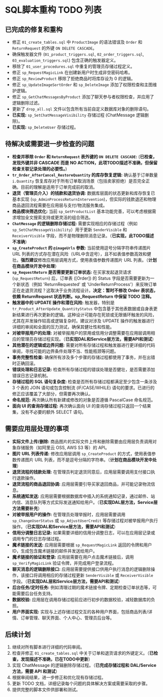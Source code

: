 # SQL脚本重构 TODO 列表

## 已完成的修复和重构

-   修正 `01_create_tables.sql` 中 `ProductImage` 的语法错误及 `Order` 和 `ReturnRequest` 的外键 `ON DELETE CASCADE`。
-   确保触发器文件 (`01_product_triggers.sql`, `02_order_triggers.sql`, `03_evaluation_triggers.sql`) 包含正确的触发器定义。
-   移除了 `01_user_procedures.sql` 中重复的管理员存储过程定义。
-   修正 `sp_RequestMagicLink` 在创建新用户时生成非空密码哈希。
-   修正 `sp_ReviewProduct` 移除了拒绝商品时将库存设为 0 的逻辑。
-   修正 `sp_UpdateImageSortOrder` 和 `sp_DeleteImage` 添加了权限检查和主图维护逻辑。
-   修正 `sp_GetChatMessagesByProduct` 添加了聊天参与者权限检查，并应用了逻辑删除过滤。
-   更新了 `drop_all.sql` 文件以包含所有当前自定义数据库对象的删除语句。
-   **已实现:** `sp_SetChatMessageVisibility` 存储过程 (ChatMessage 逻辑删除)。
-   **已实现:** `sp_DeleteUser` 存储过程。

## 待解决或需要进一步检查的问题

-   **检查并移除 `Order` 和 `ReturnRequest` 表外键的 `ON DELETE CASCADE`:** (**已检查，发现外键并非 CASCADE 而是 NO ACTION，此项TODO描述不准确，但保留检查关联记录处理的必要性。**)
-   **`tr_Order_AfterCancel_RestoreQuantity` 的库存恢复逻辑:** 确认基于订单数量 `i.Quantity` 恢复库存对于所有订单取消场景（包括卖家拒绝）是否完全正确。目前的理解是适用于订单完成前的取消。
-   **退货（管理员介入）的钱款和退货协调:** 数据库层面的状态更新和库存恢复已基本实现 (`sp_AdminProcessReturnIntervention`)，但实际的钱款退还和物理商品退回流程需要在应用层与支付/物流服务集成。
-   **商品模块筛选优化:** 当前 `sp_GetProductList` 基本功能完善，可以考虑根据需求增加全文搜索支持或更灵活的组合筛选。
-   **`ChatMessage` 的逻辑删除存储过程:** 需要实现相应的存储过程（例如 `sp_SetChatMessageVisibility`）用于更新 `SenderVisible` 和 `ReceiverVisible` 字段，而不是物理删除消息记录。（**已实现，此TODO描述不准确**）
-   **`sp_CreateProduct` 的 `@imageUrls` 参数:** 当前使用逗号分隔字符串传递图片 URL 列表的方式存在潜在风险（URL中含逗号），且不如表值参数高效和健壮。**强烈建议**修改应用层调用方式，使用表值参数传递图片 URL 列表。（**计划在商品模块开发中处理**）
-   **`sp_RequestReturn` 是否需要更新订单状态:** 在买家发起退货请求 (`sp_RequestReturn`) 后，订单表 ([Order]) 的 Status 字段是否需要更新为一个新状态（例如 'ReturnRequested' 或 'UnderReturnProcess'）来反映订单正在走退货流程？这取决于业务流程设计。**决定：暂时不修改 Order 表状态，依赖 ReturnRequest 状态判断。sp_RequestReturn 中保留 TODO 注释。**
-   **触发器中的 UPDATE 操作和潜在风险:** 触发器，特别是 `tr_Product_AfterUpdate_QuantityStatus` 中包含基于其他表数据或自身表更新结果进行再次更新的逻辑。这种设计可能存在死锁或无限循环触发的风险，尤其在并发操作较高或逻辑复杂时。建议对涉及 UPDATE 操作的触发器进行详细的审阅和全面的压力测试，确保其健壮性和性能。
-   **对被举报用户的处理:** 对被举报用户的禁用或信用分调整需要在应用层调用相应的管理员存储过程实现。（**已实现DAL和Service层方法，需要API和测试**）
-   **其他潜在的逻辑或边界问题:** 需要对所有存储过程和触发器进行更详细的代码审阅，寻找可能的边界条件处理不当、性能瓶颈等问题。
-   **事务完整性检查:** 确保所有涉及多个步骤的存储过程都使用了事务，并在出错时正确回滚。
-   **错误处理和日志记录:** 检查所有存储过程的错误处理是否健壮，是否需要添加错误日志记录机制。
-   **存储过程的 SQL 语句复杂度:** 检查是否所有存储过程都满足至少包含一条涉及 3 个表的 JOIN 语句或包含控制流 (IF/CASE/WHILE) 语句的要求。已进行的修正应该覆盖了大部分，但需要再次确认。
-   **命名规范:** 再次确认所有新建或修改的对象是否遵循 PascalCase 命名规范。
-   **面向 UI 的查询存储过程:** 再次确认面向 UI 的查询存储过程只返回一个结果集，没有不必要的额外 SELECT 语句。

## 需要应用层处理的事项

-   **实际文件上传/删除:** 商品图片的实际文件上传和删除需要由应用层负责调用对象存储服务（如阿里云 OSS, AWS S3 等）的 API。
-   **图片 URL 列表传递:** 修改应用层调用 `sp_CreateProduct` 的方式，使用表值参数传递图片 URL 列表，而不是逗号分隔的字符串。（**计划在商品模块开发中处理**）
-   **退货流程的钱款处理:** 在管理员判定退货同意后，应用层需要调用支付接口执行退款操作。
-   **退货流程的商品退回协调:** 应用层需要引导买家退回商品，并可能记录物流信息。
-   **系统通知发送:** 应用层需要根据数据库中插入的系统通知记录，通过邮件、站内信、消息队列等方式实际发送通知给用户。（**已实现DAL层方法，Service层方法需要补充**）
-   **对被举报用户的操作:** 在管理员处理举报时，应用层需要调用 `sp_ChangeUserStatus` 或 `sp_AdjustUserCredit` 等存储过程对被举报用户执行操作。（**已实现DAL和Service层方法，需要API和测试**）
-   **信用分调整日志记录:** 如果需要详细的信用分调整日志，可以在应用层记录或调用专门的日志存储过程。
-   **魔术链接的发送:** 应用层需要根据 `sp_RequestMagicLink` 返回的令牌和用户ID，生成包含魔术链接的邮件并发送给用户。
-   **魔术链接的验证和登录:** 应用层需要在用户点击魔术链接后，调用 `sp_VerifyMagicLink` 验证令牌，并完成用户登录流程。
-   **聊天消息的逻辑删除接口:** 应用层需要提供接口供用户执行消息的逻辑删除操作，该接口将调用相应的存储过程更新 `SenderVisible` 或 `ReceiverVisible` 字段。（**已实现DAL层和Service层方法，需要API和测试**）
-   **后台任务/定时任务:** 例如清理过期的魔术链接令牌、定期检查订单状态等，可能需要后台任务支持。
-   **数据校验:** 应用层在调用存储过程前应进行初步的数据校验，减轻数据库的负担。
-   **用户界面实现:** 实现与上述存储过程交互的各种用户界面，包括商品列表/详情、订单管理、聊天界面、个人中心、管理员后台等。

## 后续计划

1.  继续对所有脚本进行详细的代码审阅。
2.  检查并修正 `01_create_tables.sql` 中关于订单和退货请求的外键定义。（**已检查，发现描述不准确，已在TODO中更新**）
3.  实现 ChatMessage 的逻辑删除存储过程。（**已完成存储过程和 DAL/Service 方法，需要 API 和测试**）
4.  根据审阅结果，进一步修正和优化现有存储过程。
5.  更新 TODO 文档，详细记录每个问题的具体解决方案或需要采取的步骤。
6.  提供完整的脚本文件供部署和测试。 